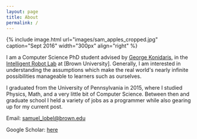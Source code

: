 ```yaml
---
layout: page
title: About
permalink: /
---
```


{% include image.html url="images/sam_apples_cropped.jpg" caption="Sept 2016" width="300px" align="right" %}

I am a Computer Science PhD student advised by [George Konidaris], in the [Intelligent Robot Lab] at [Brown University]. Generally, I am interested in understanding the assumptions which make the real world's nearly infinite possibilities manageable to learners such as ourselves.


I graduated from the University of Pennsylvania in 2015, where I studied Physics, Math, and a very little bit of Computer Science. Between then and graduate school I held a variety of jobs as a programmer while also gearing up for my current post.


Email: [samuel_lobel@brown.edu] 

Google Scholar: [here]


[George Konidaris]: http://cs.brown.edu/people/gdk/
[Intelligent Robot Lab]: http://irl.cs.brown.edu/
[here]: https://scholar.google.com/citations?user=H8gdqsUAAAAJ&hl=en
[samuel_lobel@brown.edu]: mailto:gaurav.chaurasia@oculus.com
